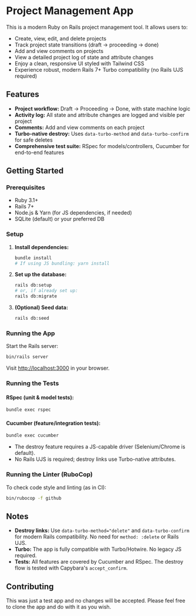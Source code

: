 # Project Management App

This is a modern Ruby on Rails project management tool. It allows users to:

- Create, view, edit, and delete projects
- Track project state transitions (draft → proceeding → done)
- Add and view comments on projects
- View a detailed project log of state and attribute changes
- Enjoy a clean, responsive UI styled with Tailwind CSS
- Experience robust, modern Rails 7+ Turbo compatibility (no Rails UJS required)

## Features
- **Project workflow:** Draft → Proceeding → Done, with state machine logic
- **Activity log:** All state and attribute changes are logged and visible per project
- **Comments:** Add and view comments on each project
- **Turbo-native destroy:** Uses `data-turbo-method` and `data-turbo-confirm` for safe deletes
- **Comprehensive test suite:** RSpec for models/controllers, Cucumber for end-to-end features

## Getting Started

### Prerequisites
- Ruby 3.1+
- Rails 7+
- Node.js & Yarn (for JS dependencies, if needed)
- SQLite (default) or your preferred DB

### Setup
1. **Install dependencies:**
   ```bash
   bundle install
   # If using JS bundling: yarn install
   ```
2. **Set up the database:**
   ```bash
   rails db:setup
   # or, if already set up:
   rails db:migrate
   ```
3. **(Optional) Seed data:**
   ```bash
   rails db:seed
   ```

### Running the App
Start the Rails server:
```bash
bin/rails server
```
Visit [http://localhost:3000](http://localhost:3000) in your browser.

### Running the Tests
#### RSpec (unit & model tests):
```bash
bundle exec rspec
```

#### Cucumber (feature/integration tests):
```bash
bundle exec cucumber
```
- The destroy feature requires a JS-capable driver (Selenium/Chrome is default).
- No Rails UJS is required; destroy links use Turbo-native attributes.

### Running the Linter (RuboCop)
To check code style and linting (as in CI):
```bash
bin/rubocop -f github
```

## Notes
- **Destroy links:** Use `data-turbo-method="delete"` and `data-turbo-confirm` for modern Rails compatibility. No need for `method: :delete` or Rails UJS.
- **Turbo:** The app is fully compatible with Turbo/Hotwire. No legacy JS required.
- **Tests:** All features are covered by Cucumber and RSpec. The destroy flow is tested with Capybara's `accept_confirm`.

## Contributing
This was just a test app and no changes will be accepted. Please feel free to clone the app and do with it as you wish.